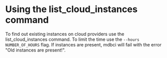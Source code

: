 # Using the list_cloud_instances command
To find out existing instances on cloud providers use the list_cloud_instances command.
To limit the time use the `--hours NUMBER_OF_HOURS` flag.
If instances are present, mdbci will fail with the error "Old instances are present!".
